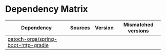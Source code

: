 # Dependency Matrix

Dependency | Sources | Version | Mismatched versions
---------- | ------- | ------- | -------------------
[patoch-orga/spring-boot-http-gradle](https://github.com/patoch-orga/spring-boot-http-gradle.git) |  | []() | 
